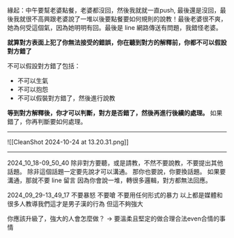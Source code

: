 


緣起：中午要幫老婆點餐，老婆都沒回，然後我就就一直push, 最後還是沒回，最後我就很不高興跟老婆說了一堆以後要點餐要如何規則的說教！最後老婆很不爽，她為何受這個氣，因為她明明有回。最後是 line 網路傳送有問題，我錯怪老婆。

**就算對方表面上犯了你無法接受的錯誤，你在聽到對方的解釋前，你都不可以假設對方錯了**

不可以假設對方錯了包括：
- 不可以生氣
- 不可以抱怨
- 不可以假裝對方錯了，然後進行說教

**等到對方解釋後，你才可以判斷，對方是否錯了，然後再進行後續的處理。**
如果錯了，你再判斷要如何處理。


---



![[CleanShot 2024-10-24 at 13.20.31.png]]


---




2024_10_18-09_50_40
除非對方要聽，或是請教，不然不要說教，不要提出其他話題。
除非這個話題一定要先說才可以溝通。
那你也要說，你要換話題。
如果要溝通，那就不要 line 留言
因為你會說一堆，轉很多邏輯，對方都無法回應。


2024_09_29-13_49_17
不要暴怒
不要嗆
不要用任何形式的暴力
以上都是媒體和很多人教導我們這才是男子漢的行為
但這不夠強大

你應該升級了，強大的人會怎麼做？ -> 要溫柔且堅定的做合理合法even合情的事情

